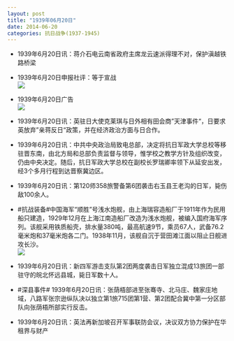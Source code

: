 ```yaml
---
layout: post
title: "1939年06月20日"
date: 2014-06-20
categories: 抗日战争(1937-1945)
---
```


<meta name="referrer" content="no-referrer" />

- 1939年6月20日讯：蒋介石电云南省政府主席龙云速派得理不对，保护滇越铁路桥梁 

- 1939年6月20日申报社评：等于宣战 <br/><img src="https://ww1.sinaimg.cn/large/aca367d8jw1ehkwjni44uj20ho0yk7h8.jpg" />

- 1939年6月20日广告 <br/><img src="https://ww1.sinaimg.cn/large/aca367d8jw1ehkut45nfpj208f0h2gnd.jpg" />

- 1939年6月20日讯：英驻日大使克莱琪与日外相有田会商”天津事件“，日要求英放弃”亲蒋反日“政策，并在经济政治方面与日合作。 

- 1939年6月20日讯：中共中央政治局致电总部，决定将抗日军政大学总校等移驻晋东南，由北方局和总部负责监督与领导，惟学校之教学方针及组织改变，仍由中央决定。随后，抗日军政大学总校在副校长罗瑞卿率领下从延安出发，经3个多月行程到达晋察冀边区。 

- 1939年6月20日讯：第120师358旅警备第6团袭击右玉县王老沟的日军，毙伤敌100余人。 

- #抗战装备#中国海军“顺胜”号浅水炮舰，由上海瑞容造船厂于1911年作为民用船只建造，1929年12月在上海江南造船厂改造为浅水炮舰，被编入国府海军序列。该舰采用铁质船壳，排水量380吨，最高航速9节，乘员67人，武备76.2毫米炮和37毫米炮各二门。1938年11月，该舰自沉于营田滩江面以阻止日舰进攻长沙。 <br/><img src="https://ww4.sinaimg.cn/large/aca367d8jw1ehkclgz5lzj20b406qdg9.jpg" />

- 1939年6月20日讯：新四军游击支队第2团两度袭击日军独立混成13旅团一部驻守的皖北怀远县城，毙日军数十人。 

- #深县事件# 1939年6月20日讯：张荫梧部进至张骞寺、北马庄、魏家庄地域，八路军张宗逊纵队决以独立第1旅715团第1营、第2团配合冀中第一分区部队向张荫梧所部实行反击。 

- 1939年6月20日讯：英法再新加坡召开军事联防会议，决议双方协力保护在华租界与财产 


